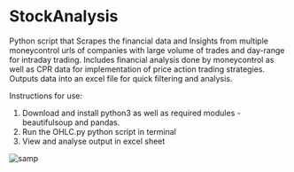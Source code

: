 # StockAnalysis
Python script that Scrapes the financial data and Insights from multiple moneycontrol urls of companies with large volume of trades and day-range for intraday trading. Includes financial analysis done by moneycontrol as well as CPR data for implementation of price action trading strategies.
Outputs data into an excel file for quick filtering and analysis.

Instructions for use:
1. Download and install python3 as well as required modules - beautifulsoup and pandas.
2. Run the OHLC.py python script in terminal
3. View and analyse output in excel sheet 

![samp](https://user-images.githubusercontent.com/84612798/119216898-16aaa200-baf4-11eb-96b4-94e781b1cc1a.png)
